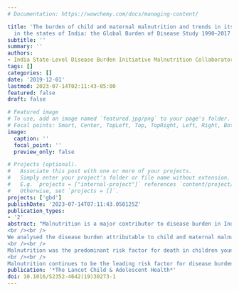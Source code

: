 ```yaml
---
# Documentation: https://wowchemy.com/docs/managing-content/

title: 'The burden of child and maternal malnutrition and trends in its indicators
  in the states of India: the Global Burden of Disease Study 1990–2017'
subtitle: ''
summary: ''
authors:
- India State-Level Disease Burden Initiative Malnutrition Collaborators
tags: []
categories: []
date: '2019-12-01'
lastmod: 2023-07-14T02:11:43-05:00
featured: false
draft: false

# Featured image
# To use, add an image named `featured.jpg/png` to your page's folder.
# Focal points: Smart, Center, TopLeft, Top, TopRight, Left, Right, BottomLeft, Bottom, BottomRight.
image:
  caption: ''
  focal_point: ''
  preview_only: false

# Projects (optional).
#   Associate this post with one or more of your projects.
#   Simply enter your project's folder or file name without extension.
#   E.g. `projects = ["internal-project"]` references `content/project/deep-learning/index.md`.
#   Otherwise, set `projects = []`.
projects: ['gbd']
publishDate: '2023-07-14T07:11:43.050125Z'
publication_types:
- '2'
abstract: "Malnutrition is a major contributor to disease burden in India. To inform subnational action, we aimed to assess the disease burden due to malnutrition and the trends in its indicators in every state of India in relation to Indian and global nutrition targets.
<br /><br />
We analysed the disease burden attributable to child and maternal malnutrition, and the trends in the malnutrition indicators from 1990 to 2017 in every state of India using all accessible data from multiple sources, as part of Global Burden of Diseases, Injuries, and Risk Factors Study (GBD) 2017. The states were categorised into three groups using their Socio-demographic Index (SDI) calculated by GBD on the basis of per capita income, mean education, and fertility rate in women younger than 25 years. We projected the prevalence of malnutrition indicators for the states of India up to 2030 on the basis of the 1990–2017 trends for comparison with India National Nutrition Mission (NNM) 2022 and WHO and UNICEF 2030 targets.
<br /><br />
Malnutrition was the predominant risk factor for death in children younger than 5 years of age in every state of India in 2017, accounting for 68·2% (95% UI 65·8–70·7) of the total under-5 deaths, and the leading risk factor for health loss for all ages, responsible for 17·3% (16·3–18·2) of the total disability-adjusted life years (DALYs). The malnutrition DALY rate was much higher in the low SDI than in the middle SDI and high SDI state groups. This rate varied 6·8 times between the states in 2017, and was highest in the states of Uttar Pradesh, Bihar, Assam, and Rajasthan. The prevalence of low birthweight in India in 2017 was 21·4% (20·8–21·9), child stunting 39·3% (38·7–40·1), child wasting 15·7% (15·6–15·9), child underweight 32·7% (32·3–33·1), anaemia in children 59·7% (56·2–63·8), anaemia in women 15–49 years of age 54·4% (53·7–55·2), exclusive breastfeeding 53·3% (51·5–54·9), and child overweight 11·5% (8·5–14·9). If the trends estimated up to 2017 for the indicators in the NNM 2022 continue in India, there would be 8·9% excess prevalence for low birthweight, 9·6% for stunting, 4·8% for underweight, 11·7% for anaemia in children, and 13·8% for anaemia in women relative to the 2022 targets. For the additional indicators in the WHO and UNICEF 2030 targets, the trends up to 2017 would lead to 10·4% excess prevalence for wasting, 14·5% excess prevalence for overweight, and 10·7% less exclusive breastfeeding in 2030. The prevalence of malnutrition indicators, their rates of improvement, and the gaps between projected prevalence and targets vary substantially between the states.
<br /><br />
Malnutrition continues to be the leading risk factor for disease burden in India. It is encouraging that India has set ambitious targets to reduce malnutrition through NNM. The trends up to 2017 indicate that substantially higher rates of improvement will be needed for all malnutrition indicators in most states to achieve the Indian 2022 and the global 2030 targets. The state-specific findings in this report indicate the effort needed in each state, which will be useful in tracking and motivating further progress. Similar subnational analyses might be useful for other low-income and middle-income countries."
publication: '*The Lancet Child & Adolescent Health*'
doi: 10.1016/S2352-4642(19)30273-1
---
```


